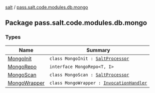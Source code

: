 [salt](../index.md) / [pass.salt.code.modules.db.mongo](./index.md)

## Package pass.salt.code.modules.db.mongo

### Types

| Name | Summary |
|---|---|
| [MongoInit](-mongo-init/index.md) | `class MongoInit : `[`SaltProcessor`](../pass.salt.code.modules/-salt-processor/index.md) |
| [MongoRepo](-mongo-repo/index.md) | `interface MongoRepo<T, I>` |
| [MongoScan](-mongo-scan/index.md) | `class MongoScan : `[`SaltProcessor`](../pass.salt.code.modules/-salt-processor/index.md) |
| [MongoWrapper](-mongo-wrapper/index.md) | `class MongoWrapper : `[`InvocationHandler`](https://docs.oracle.com/javase/6/docs/api/java/lang/reflect/InvocationHandler.html) |
